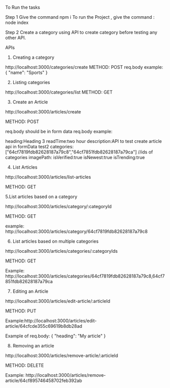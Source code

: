 To Run the tasks

Step 1
  Give the command npm i
  To run the Project , give the command : node index

Step 2
   Create a category using API to create category before testing any other API.

APIs

1. Creating a category

http://localhost:3000/categories/create
 METHOD: POST
 req.body example:{
    "name": "Sports"
 }

2. Listing categories

http://localhost:3000/categories/list
METHOD: GET

3. Create an Article

http://localhost:3000/articles/create

METHOD: POST

req.body should be in form data
req.body example: 
  
heading:Heading 3
readTime:two hour
description:API to test create article api in formData test2
categories:["64cf7819fdb82628187a79c8","64cf7851fdb82628187a79ca"]     //ids of categories 
imagePath:
isVerified:true
isNewest:true
isTrending:true

4. List Articles

 http://localhost:3000/articles/list-articles

 METHOD: GET


5.List articles based on a category

http://localhost:3000/articles/category/:categoryId

METHOD: GET

example: http://localhost:3000/articles/category/64cf7819fdb82628187a79c8

6. List articles based on multiple categories

http://localhost:3000/articles/categories/:categoryIds


METHOD: GET

 Example: http://localhost:3000/articles/categories/64cf7819fdb82628187a79c8,64cf7851fdb82628187a79ca


7. Editing an Article

http://localhost:3000/articles/edit-article/:articleId

METHOD: PUT

Example:http://localhost:3000/articles/edit-article/64cfcde355c69619b8db28ad 

Example of req.body: {
    "heading": "My article"
}
   
8. Removing an article

 http://localhost:3000/articles/remove-article/:articleId

 METHOD: DELETE

 Example:  http://localhost:3000/articles/remove-article/64cf895746458702feb392ab





 






